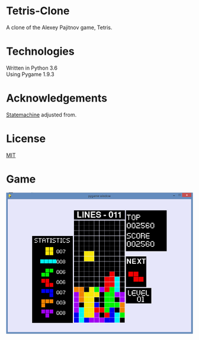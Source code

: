 # Tetris-Clone

A clone of the Alexey Pajitnov game, Tetris.

# Technologies
Written in Python 3.6  
Using Pygame 1.9.3

# Acknowledgements
[Statemachine](https://python-forum.io/Thread-PyGame-Creating-a-state-machine) adjusted from.


# License
[MIT](https://choosealicense.com/licenses/mit/)

# Game
![Gameplay](https://github.com/ColeB2/Tetris-Clone/blob/master/assets/game.png)
